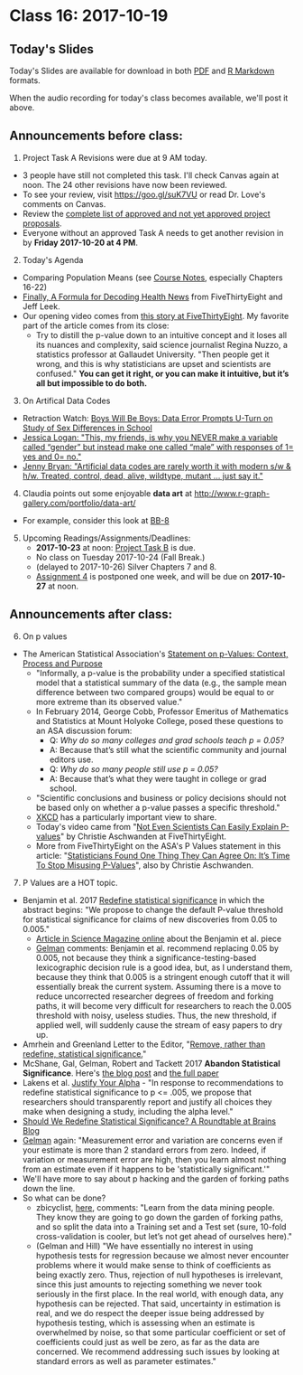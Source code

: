 # Class 16: 2017-10-19

## Today's Slides

Today's Slides are available for download in both [PDF](https://github.com/THOMASELOVE/431slides/blob/master/class_16/431_2017_class-16-slides.pdf) and [R Markdown](https://github.com/THOMASELOVE/431slides/blob/master/class_16/431_2017_class-16-slides.Rmd) formats. 

When the audio recording for today's class becomes available, we'll post it above.

## Announcements before class:

1. Project Task A Revisions were due at 9 AM today.
  - 3 people have still not completed this task. I'll check Canvas again at noon. The 24 other revisions have now been reviewed. 
  - To see your review, visit https://goo.gl/suK7VU or read Dr. Love's comments on Canvas.
  - Review the [complete list of approved and not yet approved project proposals](https://github.com/THOMASELOVE/431project/blob/master/TaskA/APPROVED.md).
  - Everyone without an approved Task A needs to get another revision in by **Friday 2017-10-20 at 4 PM**.

2. Today's Agenda
  - Comparing Population Means (see [Course Notes](https://thomaselove.github.io/431notes/), especially Chapters 16-22)
  - [Finally, A Formula for Decoding Health News](https://fivethirtyeight.com/features/a-formula-for-decoding-health-news/) from FiveThirtyEight and Jeff Leek.
  - Our opening video comes from [this story at FiveThirtyEight](http://fivethirtyeight.com/features/not-even-scientists-can-easily-explain-p-values/). My favorite part of  the article comes from its close:
      - Try to distill the p-value down to an intuitive concept and it loses all its nuances and complexity, said science journalist Regina Nuzzo, a statistics professor at Gallaudet University. "Then people get it wrong, and this is why statisticians are upset and scientists are confused." **You can get it right, or you can make it intuitive, but it’s all but impossible to do both.**

3. On Artifical Data Codes

- Retraction Watch: [Boys Will Be Boys: Data Error Prompts U-Turn on Study of Sex Differences in School](http://retractionwatch.com/2017/10/17/boys-will-boys-data-error-prompts-u-turn-study-sex-differences-school/)
- [Jessica Logan: "This, my friends, is why you NEVER make a variable called “gender” but instead make one called “male” with responses of 1= yes and 0= no."](https://twitter.com/jarlogan/status/920312287595864064)
- [Jenny Bryan: "Artificial data codes are rarely worth it with modern s/w & h/w. Treated, control, dead, alive, wildtype, mutant … just say it."](https://twitter.com/jennybryan/status/920505719673278465?refsrc=email&s=11)

4. Claudia points out some enjoyable **data art** at http://www.r-graph-gallery.com/portfolio/data-art/
  - For example, consider this look at [BB-8](http://www.r-graph-gallery.com/144-droid-bb-8-data-art/)
  
5. Upcoming Readings/Assignments/Deadlines:
    - **2017-10-23** at noon: [Project Task B](https://github.com/THOMASELOVE/431project/tree/master/TaskB) is due.
    - No class on Tuesday 2017-10-24 (Fall Break.)
    - (delayed to 2017-10-26) Silver Chapters 7 and 8.
    - [Assignment 4](https://github.com/THOMASELOVE/431homework/blob/master/431-2017_assignment-4.md) is postponed one week, and will be due on **2017-10-27** at noon.
    
## Announcements after class:

6. On p values
  - The American Statistical Association's [Statement on p-Values: Context, Process and Purpose](http://amstat.tandfonline.com/doi/pdf/10.1080/00031305.2016.1154108)
    - "Informally, a p-value is the probability under a specified statistical model that a statistical summary of the data (e.g., the sample mean difference between two compared groups) would be equal to or more extreme than its observed value."
    - In February 2014, George Cobb, Professor Emeritus of Mathematics and Statistics at Mount Holyoke College, posed these questions to an ASA discussion forum: 
      - Q: *Why do so many colleges and grad schools teach p = 0.05?* 
      - A: Because that’s still what the scientific community and journal editors use. 
      - Q: *Why do so many people still use p = 0.05?* 
      - A: Because that’s what they were taught in college or grad school.
    - "Scientific conclusions and business or policy decisions should not be based only on whether a p-value passes a specific threshold."
    - [XKCD](https://xkcd.com/882/) has a particularly important view to share.
    - Today's video came from "[Not Even Scientists Can Easily Explain P-values](http://fivethirtyeight.com/features/not-even-scientists-can-easily-explain-p-values/)" by Christie Aschwanden at FiveThirtyEight.
    - More from FiveThirtyEight on the ASA's P Values statement in this article: "[Statisticians Found One Thing They Can Agree On: It’s Time To Stop Misusing P-Values](http://fivethirtyeight.com/features/statisticians-found-one-thing-they-can-agree-on-its-time-to-stop-misusing-p-values/)", also by Christie Aschwanden.

7. P Values are a HOT topic.
  - Benjamin et al. 2017 [Redefine statistical significance](https://psyarxiv.com/mky9j/) in which the abstract begins: "We propose to change the default P-value threshold for statistical significance for claims of new discoveries from 0.05 to 0.005." 
    - [Article in Science Magazine online](http://www.sciencemag.org/news/2017/07/it-will-be-much-harder-call-new-findings-significant-if-team-gets-its-way) about the Benjamin et al. piece 
    - [Gelman](http://andrewgelman.com/2017/10/02/response-comments-abandon-statistical-significance/) comments: Benjamin et al. recommend replacing 0.05 by 0.005, not because they think a significance-testing-based lexicographic decision rule is a good idea, but, as I understand them, because they think that 0.005 is a stringent enough cutoff that it will essentially break the current system. Assuming there is a move to reduce uncorrected researcher degrees of freedom and forking paths, it will become very difficult for researchers to reach the 0.005 threshold with noisy, useless studies. Thus, the new threshold, if applied well, will suddenly cause the stream of easy papers to dry up.
  - Amrhein and Greenland Letter to the Editor, "[Remove, rather than redefine, statistical significance.](https://www.nature.com/articles/s41562-017-0224-0.epdf?author_access_token=L959flsJ2VSamUFJCWIOzNRgN0jAjWel9jnR3ZoTv0MAP1jqVPztYsCvh9lHmAlkugywnGK1u0jOW2TvCE7rKZ06gNuva193la619LstweNrBRHEw8Fcq3oOwSqNdeaQrEUugNqJsU8THmLMIZiPFg%3D%3D)"
  - McShane, Gal, Gelman, Robert and Tackett 2017 **Abandon Statistical Significance**. Here's [the blog post](http://andrewgelman.com/2017/09/26/abandon-statistical-significance/) and [the full paper](http://www.stat.columbia.edu/~gelman/research/unpublished/abandon.pdf) 
  - Lakens et al. [Justify Your Alpha](https://psyarxiv.com/9s3y6) - "In response to recommendations to redefine statistical significance to p <= .005, we propose that researchers should transparently report and justify all choices they make when designing a study, including the alpha level."
  - [Should We Redefine Statistical Significance? A Roundtable at Brains Blog](http://philosophyofbrains.com/2017/10/02/should-we-redefine-statistical-significance-a-brains-blog-roundtable.aspx)
  - [Gelman](http://andrewgelman.com/2017/10/10/please-contribute-list-top-10-dos-donts-better-science/) again: "Measurement error and variation are concerns even if your estimate is more than 2 standard errors from zero. Indeed, if variation or measurement error are high, then you learn almost nothing from an estimate even if it happens to be 'statistically significant.'"
  - We'll have more to say about p hacking and the garden of forking paths down the line.
  - So what can be done?
    - zbicyclist, [here](http://andrewgelman.com/2017/10/10/please-contribute-list-top-10-dos-donts-better-science/#comments), comments: "Learn from the data mining people. They know they are going to go down the garden of forking paths, and so split the data into a Training set and a Test set (sure, 10-fold cross-validation is cooler, but let’s not get ahead of ourselves here)."
    - (Gelman and Hill) "We have essentially no interest in using hypothesis tests for regression because we almost never encounter problems where it would make sense to think of coefficients as being exactly zero. Thus, rejection of null hypotheses is irrelevant, since this just amounts to rejecting something we never took seriously in the first place. In the real world, with enough data, any hypothesis can be rejected. That said, uncertainty in estimation is real, and we do respect the deeper issue being addressed by hypothesis testing, which is assessing when an estimate is overwhelmed by noise, so that some particular coefficient or set of coefficients could just as well be zero, as far as the data are concerned. We recommend addressing such issues by looking at standard errors as well as parameter estimates."
